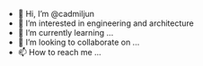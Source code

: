 - 👋 Hi, I’m @cadmiljun
- 👀 I’m interested in engineering and architecture
- 🌱 I’m currently learning ...
- 💞️ I’m looking to collaborate on ...
- 📫 How to reach me ...

<!---
mcadullo/mcadullo is a ✨ special ✨ repository because its `README.md` (this file) appears on your GitHub profile.
You can click the Preview link to take a look at your changes.
--->
